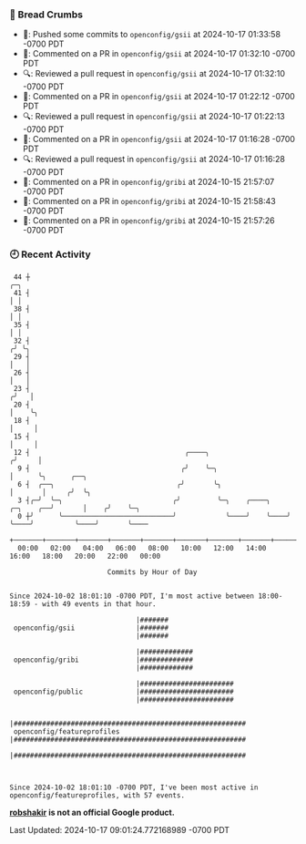 ### 🍞 Bread Crumbs

 * 🚢: Pushed some commits to `openconfig/gsii` at 2024-10-17 01:33:58 -0700 PDT
 * 💬: Commented on a PR in  `openconfig/gsii` at 2024-10-17 01:32:10 -0700 PDT
 * 🔍: Reviewed a pull request in  `openconfig/gsii` at 2024-10-17 01:32:10 -0700 PDT
 * 💬: Commented on a PR in  `openconfig/gsii` at 2024-10-17 01:22:12 -0700 PDT
 * 🔍: Reviewed a pull request in  `openconfig/gsii` at 2024-10-17 01:22:13 -0700 PDT
 * 💬: Commented on a PR in  `openconfig/gsii` at 2024-10-17 01:16:28 -0700 PDT
 * 🔍: Reviewed a pull request in  `openconfig/gsii` at 2024-10-17 01:16:28 -0700 PDT
 * 💬: Commented on a PR in  `openconfig/gribi` at 2024-10-15 21:57:07 -0700 PDT
 * 💬: Commented on a PR in  `openconfig/gribi` at 2024-10-15 21:58:43 -0700 PDT
 * 💬: Commented on a PR in  `openconfig/gribi` at 2024-10-15 21:57:26 -0700 PDT

### 🕘 Recent Activity
```
 44 ┼                                                                            ╭─╮
 41 ┤                                                                            │ │
 38 ┤                                                                            │ │
 35 ┤                                                                            │ │
 32 ┤                                                                           ╭╯ ╰╮
 29 ┤                                                                           │   │
 26 ┤                                                                           │   │
 23 ┤                                                                          ╭╯   │
 20 ┤                                                                          │    ╰╮
 18 ┤                                                                          │     │
 15 ┤                                                                          │     │
 12 ┤                                      ╭────╮                             ╭╯     │
  9 ┤                                     ╭╯    ╰─╮                           │      ╰╮      ╭──╮
  6 ┤  ╭──╮                              ╭╯       ╰╮                          │       │     ╭╯  ╰╮
  3 ┤╭─╯  ╰─╮                           ╭╯         ╰─╮    ╭────╮    ╭─╮    ╭──╯       │    ╭╯    ╰─╮
  0 ┼╯      ╰───────────────────────────╯            ╰────╯    ╰────╯ ╰────╯          ╰────╯       ╰────
    +───────+───────+───────+───────+───────+───────+───────+───────+───────+───────+───────+───────+────
  00:00   02:00   04:00   06:00   08:00   10:00   12:00   14:00   16:00   18:00   20:00   22:00   00:00   

						Commits by Hour of Day


Since 2024-10-02 18:01:10 -0700 PDT, I'm most active between 18:00-18:59 - with 49 events in that hour.

```



```
                               |#######
 openconfig/gsii               |#######
                               |#######

                               |#############
 openconfig/gribi              |#############
                               |#############

                               |#######################
 openconfig/public             |#######################
                               |#######################

                               |#########################################################
 openconfig/featureprofiles    |#########################################################
                               |#########################################################



Since 2024-10-02 18:01:10 -0700 PDT, I've been most active in openconfig/featureprofiles, with 57 events.

```
**[robshakir](mailto:robjs@google.com) is not an official Google product.**  


Last Updated: 2024-10-17 09:01:24.772168989 -0700 PDT
